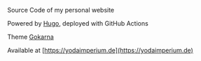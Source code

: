 Source Code of my personal website

Powered by [Hugo](https://gohugo.io), deployed with GitHub Actions

Theme [Gokarna](https://github.com/526avijitgupta/gokarna)

Available at [https://yodaimperium.de](https://yodaimperium.de)